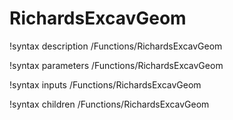 <!-- MOOSE Documentation Stub: Remove this when content is added. -->

# RichardsExcavGeom
!syntax description /Functions/RichardsExcavGeom

!syntax parameters /Functions/RichardsExcavGeom

!syntax inputs /Functions/RichardsExcavGeom

!syntax children /Functions/RichardsExcavGeom
